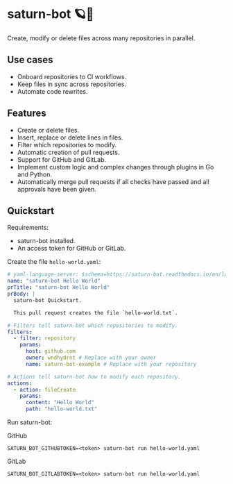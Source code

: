 # saturn-bot 🪐🤖

Create, modify or delete files across many repositories in parallel.

## Use cases

- Onboard repositories to CI workflows.
- Keep files in sync across repositories.
- Automate code rewrites.

## Features

- Create or delete files.
- Insert, replace or delete lines in files.
- Filter which repositories to modify.
- Automatic creation of pull requests.
- Support for GitHub and GitLab.
- Implement custom logic and complex changes through plugins in Go and Python.
- Automatically merge pull requests if all checks have passed and all approvals have been given.

## Quickstart

Requirements:

- saturn-bot installed.
- An access token for GitHub or GitLab.

Create the file `hello-world.yaml`:

```yaml title="hello-world.yaml"
# yaml-language-server: $schema=https://saturn-bot.readthedocs.io/en/latest/schemas/task.schema.json
name: "saturn-bot Hello World"
prTitle: "saturn-bot Hello World"
prBody: |
  saturn-bot Quickstart.

  This pull request creates the file `hello-world.txt`.

# Filters tell saturn-bot which repositories to modify.
filters:
  - filter: repository
    params:
      host: github.com
      owner: wndhydrnt # Replace with your owner
      name: saturn-bot-example # Replace with your repository

# Actions tell saturn-bot how to modify each repository.
actions:
  - action: fileCreate
    params:
      content: "Hello World"
      path: "hello-world.txt"
```

Run saturn-bot:

GitHub

```shell
SATURN_BOT_GITHUBTOKEN=<token> saturn-bot run hello-world.yaml
```

GitLab

```shell
SATURN_BOT_GITLABTOKEN=<token> saturn-bot run hello-world.yaml
```
